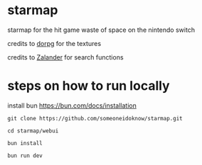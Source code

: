 # starmap

starmap for the hit game waste of space on the nintendo switch

credits to [dorpg](https://github.com/dorpg9) for the textures

credits to [Zalander](https://github.com/anonymousomeone) for search functions

# steps on how to run locally

install bun https://bun.com/docs/installation

`git clone https://github.com/someoneidoknow/starmap.git`

`cd starmap/webui`

`bun install`

`bun run dev`
